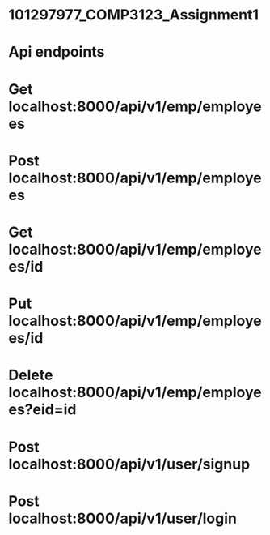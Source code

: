 # 101297977_COMP3123_Assignment1

# Api endpoints
# Get localhost:8000/api/v1/emp/employees
# Post localhost:8000/api/v1/emp/employees
# Get localhost:8000/api/v1/emp/employees/id
# Put localhost:8000/api/v1/emp/employees/id
# Delete localhost:8000/api/v1/emp/employees?eid=id
# Post localhost:8000/api/v1/user/signup
# Post localhost:8000/api/v1/user/login